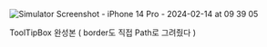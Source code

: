 ![Simulator Screenshot - iPhone 14 Pro - 2024-02-14 at 09 39 05](https://github.com/sanggab/SwiftUIToolTipBox/assets/82999377/30f0e8ad-c770-4a82-af2f-e87fcfe73b03)

ToolTipBox 완성본 ( border도 직접 Path로 그려줬다 )
